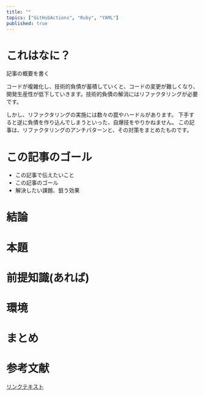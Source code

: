 ```yaml
---
title: ""
topics: ["GitHubActions", "Ruby", "YAML"]
published: true
---
```


# これはなに？

記事の概要を書く

コードが複雑化し、技術的負債が蓄積していくと、コードの変更が難しくなり、開発生産性が低下していきます。技術的負債の解消にはリファクタリングが必要です。

しかし、リファクタリングの実施には数々の罠やハードルがあります。
下手すると逆に負債を作り込んでしまうといった、自爆技をやりかねません。
この記事は、リファクタリングのアンチパターンと、その対策をまとめたものです。

# この記事のゴール

- この記事で伝えたいこと
- この記事のゴール
- 解決したい課題、狙う効果

# 結論

# 本題

# 前提知識(あれば)

# 環境

# まとめ

# 参考文献

[リンクテキスト](URL)
